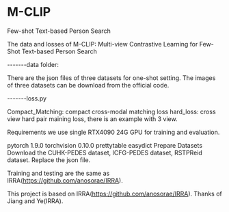 # M-CLIP
Few-shot Text-based Person Search

The data and losses of M-CLIP: Multi-view Contrastive Learning for Few-Shot Text-based Person Search

-------data folder:

There are the json files of three datasets for one-shot setting.
The images of three datasets can be download from the official code.

-------loss.py

Compact_Matching:   compact cross-modal matching loss
hard_loss: cross view hard pair maining loss, there is an example with 3 view.

Requirements
we use single RTX4090 24G GPU for training and evaluation.

pytorch 1.9.0
torchvision 0.10.0
prettytable
easydict
Prepare Datasets
Download the CUHK-PEDES dataset, ICFG-PEDES dataset, RSTPReid dataset.
Replace the json file.

Training and testing are the same as IRRA(https://github.com/anosorae/IRRA).

This project is based on IRRA(https://github.com/anosorae/IRRA).
Thanks of Jiang and Ye(IRRA).
